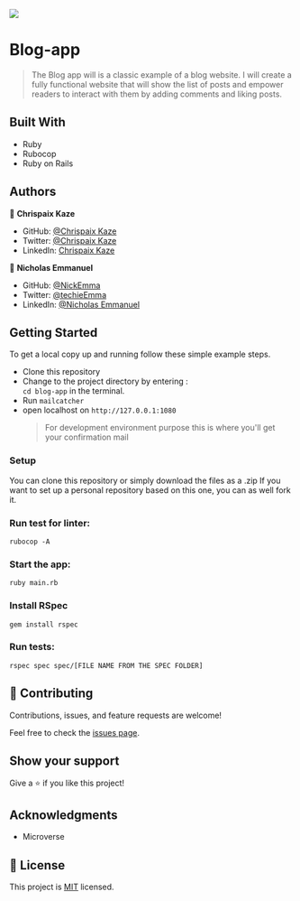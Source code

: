 ![](https://img.shields.io/badge/Microverse-blueviolet)

# Blog-app

> The Blog app will is a classic example of a blog website. I will create a fully functional website that will show the list of posts and empower readers to interact with them by adding comments and liking posts.

## Built With

- Ruby
- Rubocop
- Ruby on Rails


## Authors

👤 **Chrispaix Kaze**

- GitHub: [@Chrispaix Kaze](https://github.com/ChrispaixK)
- Twitter: [@Chrispaix Kaze](https://twitter.com/ChrispaixK)
- LinkedIn: [Chrispaix Kaze](https://www.linkedin.com/in/chrispaix-kaze-70445a175/)

👤 **Nicholas Emmanuel**

- GitHub: [@NickEmma](https://github.com/NickEmma)
- Twitter: [@techieEmma](https://twitter.com/techieEmma)
- LinkedIn: [@Nicholas Emmanuel](https://www.linkedin.com/in/techieemma/)

## Getting Started

To get a local copy up and running follow these simple example steps.

- Clone this repository
- Change to the project directory by entering : <br>
  `cd blog-app` in the terminal.
- Run `mailcatcher`
- open localhost on `http://127.0.0.1:1080`
  > For development environment purpose this is where you'll get your confirmation mail

### Setup

You can clone this repository or simply download the files as a .zip
If you want to set up a personal repository based on this one, you can as well fork it.

### Run test for linter:

```
rubocop -A
```

### Start the app:

```
ruby main.rb
```

### Install RSpec

```
gem install rspec
```

### Run tests:

```
rspec spec spec/[FILE NAME FROM THE SPEC FOLDER]
```

## 🤝 Contributing

Contributions, issues, and feature requests are welcome!

Feel free to check the [issues page](https://github.com/ChrispaixK/blog-app/issues).

## Show your support

Give a ⭐️ if you like this project!

## Acknowledgments

- Microverse

## 📝 License

This project is [MIT](./MIT.md) licensed.